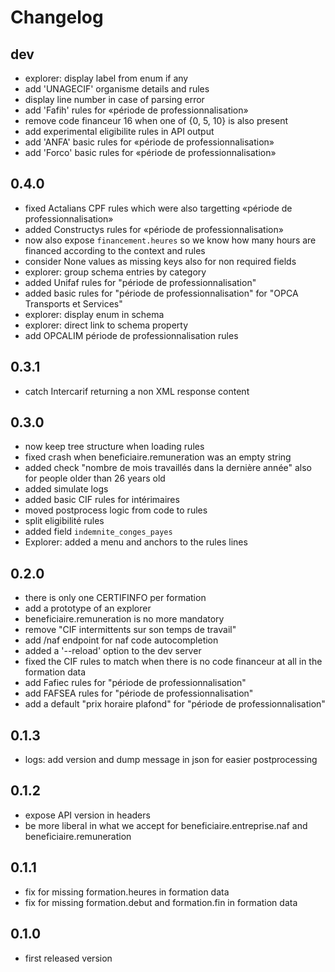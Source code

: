 # Changelog

## dev

- explorer: display label from enum if any
- add 'UNAGECIF' organisme details and rules
- display line number in case of parsing error
- add 'Fafih' rules for «période de professionnalisation»
- remove code financeur 16 when one of {0, 5, 10} is also present
- add experimental eligibilite rules in API output
- add 'ANFA' basic rules for «période de professionnalisation»
- add 'Forco' basic rules for «période de professionnalisation»

## 0.4.0

- fixed Actalians CPF rules which were also targetting «période de
  professionnalisation»
- added Constructys rules for «période de professionnalisation»
- now also expose `financement.heures` so we know how many hours are financed
  according to the context and rules
- consider None values as missing keys also for non required fields
- explorer: group schema entries by category
- added Unifaf rules for "période de professionnalisation"
- added basic rules for "période de professionnalisation" for
  "OPCA Transports et Services"
- explorer: display enum in schema
- explorer: direct link to schema property
- add OPCALIM période de professionnalisation rules

## 0.3.1

- catch Intercarif returning a non XML response content

## 0.3.0

- now keep tree structure when loading rules
- fixed crash when beneficiaire.remuneration was an empty string
- added check "nombre de mois travaillés dans la dernière année" also for people
  older than 26 years old
- added simulate logs
- added basic CIF rules for intérimaires
- moved postprocess logic from code to rules
- split eligibilité rules
- added field `indemnite_conges_payes`
- Explorer: added a menu and anchors to the rules lines


## 0.2.0

- there is only one CERTIFINFO per formation
- add a prototype of an explorer
- beneficiaire.remuneration is no more mandatory
- remove "CIF intermittents sur son temps de travail"
- add /naf endpoint for naf code autocompletion
- added a '--reload' option to the dev server
- fixed the CIF rules to match when there is no code financeur at all in the
  formation data
- add Fafiec rules for "période de professionnalisation"
- add FAFSEA rules for "période de professionnalisation"
- add a default "prix horaire plafond" for "période de professionnalisation"


## 0.1.3

- logs: add version and dump message in json for easier postprocessing


## 0.1.2

- expose API version in headers
- be more liberal in what we accept for beneficiaire.entreprise.naf and beneficiaire.remuneration


## 0.1.1

- fix for missing formation.heures in formation data
- fix for missing formation.debut and formation.fin in formation data

## 0.1.0

- first released version
